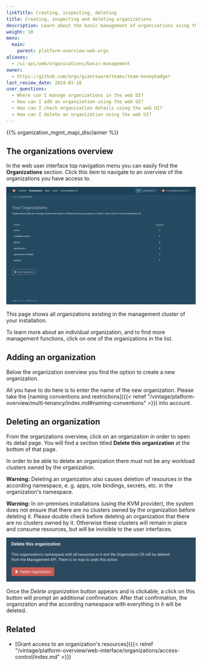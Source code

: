 ```yaml
---
linkTitle: Creating, inspecting, deleting
title: Creating, inspecting and deleting organizations
description: Learn about the basic management of organizations using the Giant Swarm web user interface.
weight: 10
menu:
  main:
    parent: platform-overview-web-orgs
aliases:
  - /ui-api/web/organisations/basic-management
owner:
  - https://github.com/orgs/giantswarm/teams/team-honeybadger
last_review_date: 2024-01-18
user_questions:
  - Where can I manage organizations in the web UI?
  - How can I add an organization using the web UI?
  - How can I check organization details using the web UI?
  - How can I delete an organization using the web UI?
---
```


{{% organization_mgmt_mapi_disclaimer %}}

## The organizations overview

In the web user interface top navigation menu you can easily find the **Organizations** section. Click this item to navigate to an overview of the organizations you have access to.

![Organizations overview](organizations-overview.png)

This page shows all organizations existing in the management cluster of your installation.

<!-- TODO: Mention that as a non-admin user, you see the organizations you have access to, when non-admin users gain access. -->

To learn more about an individual organization, and to find more management functions, click on one of the organizations in the list.

## Adding an organization

Below the organization overview you find the option to create a new organization.

All you have to do here is to enter the name of the new organization. Please take the [naming conventions and restrictions]({{< relref "/vintage/platform-overview/multi-tenancy/index.md#naming-conventions" >}}) into account.

## Deleting an organization

From the organizations overview, click on an organization in order to open its detail page. You will find a section titled **Delete this organization** at the bottom of that page.

In order to be able to delete an organization there must not be any workload clusters owned by the organization.

**Warning:** Deleting an organization also causes deletion of resources in the according namespace, e. g. apps, role bindings, secrets, etc. in the organization's namespace.

**Warning:** In on-premises installations (using the KVM provider), the system does not ensure that there are no clusters owned by the organization before deleting it. Please double check before deleting an organization that there are no clusters owned by it. Otherwise these clusters will remain in place and consume resources, but will be invisible to the user interfaces.

![Delete an organization](delete-organization.png)

Once the _Delete organization_ button appears and is clickable, a click on this button will prompt an additional confirmation. After that confirmation, the organization and the according namespace with everything in it will be deleted.

## Related

- [Grant access to an organization's resources]({{< relref "/vintage/platform-overview/web-interface/organizations/access-control/index.md" >}})
<!-- TODO: link to MAPI tutorial on adding, deleting organizations once they exist -->
